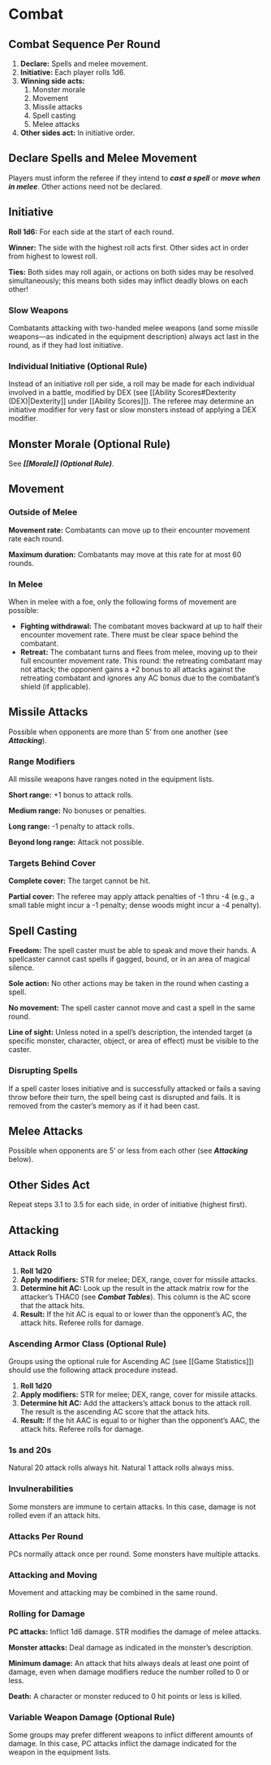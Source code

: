 # Combat

## Combat Sequence Per Round

1. **Declare:** Spells and melee movement.
2. **Initiative:** Each player rolls 1d6.
3. **Winning side acts:**
   1. Monster morale
   2. Movement
   3. Missile attacks
   4. Spell casting
   5. Melee attacks
4. **Other sides act:** In initiative order.

## Declare Spells and Melee Movement

Players must inform the referee if they intend to ***cast a spell*** or ***move when in melee***. Other actions need not be declared.

## Initiative

**Roll 1d6:** For each side at the start of each round.

**Winner:** The side with the highest roll acts first. Other sides act in order from highest to lowest roll.

**Ties:** Both sides may roll again, or actions on both sides may be resolved simultaneously; this means both sides may inflict deadly blows on each other!

### Slow Weapons

Combatants attacking with two-handed melee weapons (and some missile weapons—as indicated in the equipment description) always act last in the round, as if they had lost initiative.

### Individual Initiative (Optional Rule)

Instead of an initiative roll per side, a roll may be made for each individual involved in a battle, modified by DEX (see [[Ability Scores#Dexterity (DEX)|Dexterity]] under [[Ability Scores]]). The referee may determine an initiative modifier for very fast or slow monsters instead of applying a DEX modifier.

## Monster Morale (Optional Rule)

See ***[[Morale]] (Optional Rule)***.

## Movement

### Outside of Melee

**Movement rate:** Combatants can move up to their encounter movement rate each round.

**Maximum duration:** Combatants may move at this rate for at most 60 rounds.

### In Melee

When in melee with a foe, only the following forms of movement are possible:

- **Fighting withdrawal:** The combatant moves backward at up to half their encounter movement rate. There must be clear space behind the combatant.
- **Retreat:** The combatant turns and flees from melee, moving up to their full encounter movement rate. This round: the retreating combatant may not attack; the opponent gains a +2 bonus to all attacks against the retreating combatant and ignores any AC bonus due to the combatant’s shield (if applicable).

## Missile Attacks

Possible when opponents are more than 5’ from one another (see ***Attacking***).

### Range Modifiers

All missile weapons have ranges noted in the equipment lists.

**Short range:** +1 bonus to attack rolls.

**Medium range:** No bonuses or penalties.

**Long range:** -1 penalty to attack rolls.

**Beyond long range:** Attack not possible.

### Targets Behind Cover

**Complete cover:** The target cannot be hit.

**Partial cover:** The referee may apply attack penalties of -1 thru -4 (e.g., a small table might incur a -1 penalty; dense woods might incur a -4 penalty).

## Spell Casting

**Freedom:** The spell caster must be able to speak and move their hands. A spellcaster cannot cast spells if gagged, bound, or in an area of magical silence.

**Sole action:** No other actions may be taken in the round when casting a spell.

**No movement:** The spell caster cannot move and cast a spell in the same round.

**Line of sight:** Unless noted in a spell’s description, the intended target (a specific monster, character, object, or area of effect) must be visible to the caster.

### Disrupting Spells

If a spell caster loses initiative and is successfully attacked or fails a saving throw before their turn, the spell being cast is disrupted and fails. It is removed from the caster’s memory as if it had been cast.

## Melee Attacks

Possible when opponents are 5’ or less from each other (see ***Attacking*** below).

## Other Sides Act

Repeat steps 3.1 to 3.5 for each side, in order of initiative (highest first).

## Attacking

### Attack Rolls

1. **Roll 1d20**
2. **Apply modifiers:** STR for melee; DEX, range, cover for missile attacks.
3. **Determine hit AC:** Look up the result in the attack matrix row for the attacker’s THAC0 (see ***Combat Tables***). This column is the AC score that the attack hits.
4. **Result:** If the hit AC is equal to or lower than the opponent’s AC, the attack hits. Referee rolls for damage.

### Ascending Armor Class (Optional Rule)

Groups using the optional rule for Ascending AC (see [[Game Statistics]]) should use the following attack procedure instead.

1. **Roll 1d20**
2. **Apply modifiers:** STR for melee; DEX, range, cover for missile attacks.
3. **Determine hit AC:** Add the attackers’s attack bonus to the attack roll. The result is the ascending AC score that the attack hits.
4. **Result:** If the hit AAC is equal to or higher than the opponent’s AAC, the attack hits. Referee rolls for damage.

### 1s and 20s

Natural 20 attack rolls always hit. Natural 1 attack rolls always miss.

### Invulnerabilities

Some monsters are immune to certain attacks. In this case, damage is not rolled even if an attack hits.

### Attacks Per Round

PCs normally attack once per round. Some monsters have multiple attacks.

### Attacking and Moving

Movement and attacking may be combined in the same round.

### Rolling for Damage

**PC attacks:** Inflict 1d6 damage. STR modifies the damage of melee attacks.

**Monster attacks:** Deal damage as indicated in the monster’s description.

**Minimum damage:** An attack that hits always deals at least one point of damage, even when damage modifiers reduce the number rolled to 0 or less.

**Death:** A character or monster reduced to 0 hit points or less is killed.

### Variable Weapon Damage (Optional Rule)

Some groups may prefer different weapons to inflict different amounts of damage. In this case, PC attacks inflict the damage indicated for the weapon in the equipment lists.